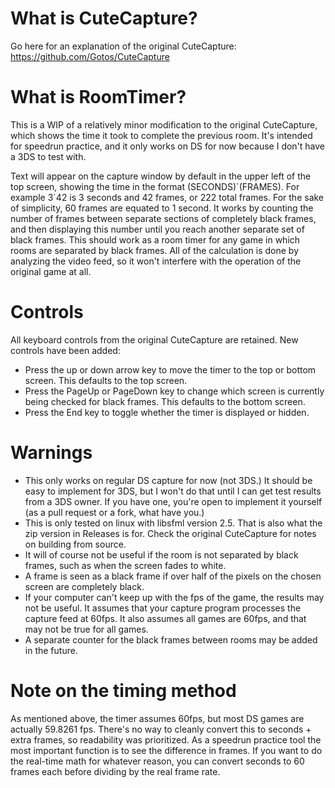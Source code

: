 # What is CuteCapture?

Go here for an explanation of the original CuteCapture:
https://github.com/Gotos/CuteCapture

# What is RoomTimer?

This is a WIP of a relatively minor modification to the original CuteCapture, which shows the time it took to complete the previous room. It's intended for speedrun practice, and it only works on DS for now because I don't have a 3DS to test with.

Text will appear on the capture window by default in the upper left of the top screen, showing the time in the format (SECONDS)\`(FRAMES). For example 3\`42 is 3 seconds and 42 frames, or 222 total frames. For the sake of simplicity, 60 frames are equated to 1 second. It works by counting the number of frames between separate sections of completely black frames, and then displaying this number until you reach another separate set of black frames. This should work as a room timer for any game in which rooms are separated by black frames. All of the calculation is done by analyzing the video feed, so it won't interfere with the operation of the original game at all.

# Controls

All keyboard controls from the original CuteCapture are retained. New controls have been added:
- Press the up or down arrow key to move the timer to the top or bottom screen. This defaults to the top screen.
- Press the PageUp or PageDown key to change which screen is currently being checked for black frames. This defaults to the bottom screen.
- Press the End key to toggle whether the timer is displayed or hidden.

# Warnings

- This only works on regular DS capture for now (not 3DS.) It should be easy to implement for 3DS, but I won't do that until I can get test results from a 3DS owner. If you have one, you're open to implement it yourself (as a pull request or a fork, what have you.)
- This is only tested on linux with libsfml version 2.5. That is also what the zip version in Releases is for. Check the original CuteCapture for notes on building from source.
- It will of course not be useful if the room is not separated by black frames, such as when the screen fades to white.
- A frame is seen as a black frame if over half of the pixels on the chosen screen are completely black.
- If your computer can't keep up with the fps of the game, the results may not be useful. It assumes that your capture program processes the capture feed at 60fps. It also assumes all games are 60fps, and that may not be true for all games.
- A separate counter for the black frames between rooms may be added in the future.

# Note on the timing method

As mentioned above, the timer assumes 60fps, but most DS games are actually 59.8261 fps. There's no way to cleanly convert this to seconds + extra frames, so readability was prioritized. As a speedrun practice tool the most important function is to see the difference in frames. If you want to do the real-time math for whatever reason, you can convert seconds to 60 frames each before dividing by the real frame rate.
